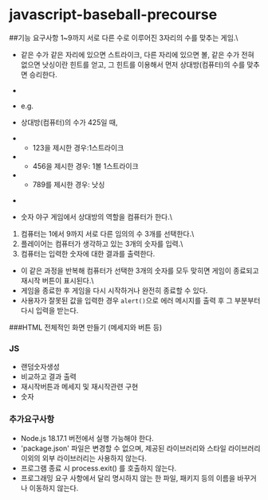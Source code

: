 # javascript-baseball-precourse

##기능 요구사항
1~9까지 서로 다른 수로 이루어진 3자리의 수를 맞추는 게임.\
+ 같은 수가 같은 자리에 있으면 스트라이크, 다른 자리에 있으면 볼, 같은 수가 전혀 없으면 낫싱이란 힌트를 얻고, 그 힌트를 이용해서 먼저 상대방(컴퓨터)의 수를 맞추면 승리한다.

+ ```
+ e.g.
+ 상대방(컴퓨터)의 수가 425일 때,
+ - 123을 제시한 경우:1스트라이크
+ - 456을 제시한 경우: 1볼 1스트라이크
+ - 789를 제시한 경우: 낫싱
+ ```

+ 숫자 야구 게임에서 상대방의 역할을 컴퓨터가 한다.\
1. 컴퓨터는 1에서 9까지 서로 다른 임의의 수 3개를 선택한다.\
2. 플레이어는 컴퓨터가 생각하고 있는 3개의 숫자를 입력.\ 
3. 컴퓨터는 입력한 숫자에 대한 결과를 출력한다.
+ 이 같은 과정을 반복해 컴퓨터가 선택한 3개의 숫자를 모두 맞히면 게임이 종료되고 재시작 버튼이 표시된다.\
+ 게임을 종료한 후 게임을 다시 시작하거나 완전히 종료할 수 있다.
+ 사용자가 잘못된 값을 입력한 경우 `alert()`으로 에러 메시지를 출력 후 그 부분부터 다시 입력을 받는다.

###HTML
전체적인 화면 만들기 (메세지와 버튼 등)

### JS
- 랜덤숫자생성
- 비교하고 결과 출력
- 재시작버튼과 메세지 및 재시작관련 구현
- 숫자

### 추가요구사항
+ Node.js 18.17.1 버전에서 실행 가능해야 한다.
+ 'package.json' 파일은 변경할 수 없으며, 제공된 라이브러리와 스타일 라이브러리 이외의 외부 라이브러리는 사용하지 않는다.
+ 프로그램 종료 시 process.exit() 를 호출하지 않는다.
+ 프로그래밍 요구 사항에서 달리 명시하지 않는 한 파일, 패키지 등의 이름을 바꾸거나 이동하지 않는다.

